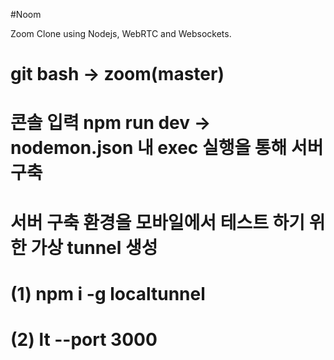 #Noom

Zoom Clone using Nodejs, WebRTC and Websockets.

# git bash -> zoom(master)

# 콘솔 입력 npm run dev -> nodemon.json 내 exec 실행을 통해 서버 구축

# 서버 구축 환경을 모바일에서 테스트 하기 위한 가상 tunnel 생성

# (1) npm i -g localtunnel

# (2) lt --port 3000
